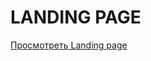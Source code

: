 # LANDING PAGE
[ Просмотреть Landing page](https://victoriarus.github.io/FE29-LandingPage-Rusetskaya-Vika/)